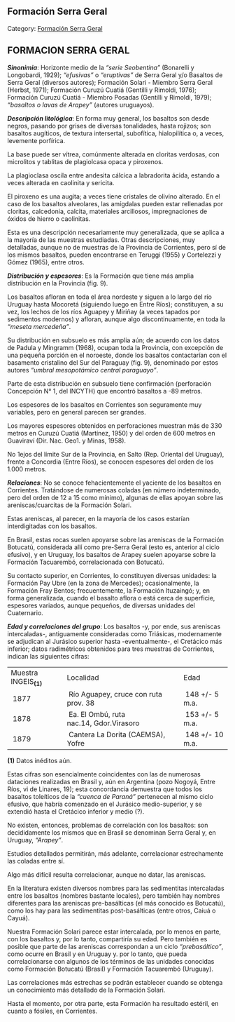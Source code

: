 ## Formación Serra Geral

Category: [Formación Serra Geral](http://descubrircorrientes.com.ar/2012/index.php/1998-geografia/3-geomorfologia/mapa-litoestratigrafico-de-la-provincia-de-corrientes/suelos-de-corrientes-caracteristicas-y-distribucion/estratigrafia-de-los-suelos-de-corrientes/formacion-serra-geral)

## FORMACION SERRA GERAL

_**Sinonimia**_: Horizonte medio de la _“serie Seobentina”_ (Bonarelli y Longobardi, 1929); _“efusivas”_ o _“eruptivas”_ de Serra Geral y/o Basaltos de Serra Geral (diversos autores); Formación Solari - Miembro Serra Geral (Herbst, 1971); Formación Curuzú Cuatiá (Gentilli y Rimoldi, 1976); Formación Curuzú Cuatiá - Miembro Posadas (Gentilli y Rimoldi, 1979); _“basaltos o lavas de Arapey”_ (autores uruguayos).

_**Descripción litológica**_: En forma muy general, los basaltos son desde negros, pasando por grises de diversas tonalidades, hasta rojizos; son basaltos augíticos, de textura intersertal, subofítica, hialopilítica o, a veces, levemente porfírica.

La base puede ser vítrea, comúnmente alterada en cloritas verdosas, con microlitos y tablitas de plagiolcasa opaca y piroxenos.

La plagioclasa oscila entre andesita cálcica a labradorita ácida, estando a veces alterada en caolinita y sericita.

El piroxeno es una augita; a veces tiene cristales de olivino alterado. En el caso de los basaltos alveolares, las amígdalas pueden estar rellenadas por cloritas, calcedonia, calcita, materiales arcillosos, impregnaciones de óxidos de hierro o caolinitas.

Esta es una descripción necesariamente muy generalizada, que se aplica a la mayoría de las muestras estudiadas. Otras descripciones, muy detalladas, aunque no de muestras de la Provincia de Corrientes, pero sí de los mismos basaltos, pueden encontrarse en Teruggi (1955) y Cortelezzi y Gómez (1965), entre otros.

_**Distribución y espesores**_: Es la Formación que tiene más amplia distribución en la Provincia (fig. 9).

Los basaltos afloran en toda el área nordeste y siguen a lo largo del río Uruguay hasta Mocoretá (siguiendo luego en Entre Ríos); constituyen, a su vez, los lechos de los ríos Aguapey y Miriñay (a veces tapados por sedimentos modernos) y afloran, aunque algo discontinuamente, en toda la _“meseta mercedeña”_.

Su distribución en subsuelo es más amplia aún; de acuerdo con los datos de Padula y Mingramm (1968), ocupan toda la Provincia, con excepción de una pequeña porción en el noroeste, donde los basaltos contactarían con el basamento cristalino del Sur del Paraguay (fig. 9), denominado por estos autores _“umbral mesopotámico central paraguayo”_.

Parte de esta distribución en subsuelo tiene confirmación (perforación Concepción N° 1, del INCYTH) que encontró basaltos a -89 metros.

Los espesores de los basaltos en Corrientes son seguramente muy variables, pero en general parecen ser grandes.

Los mayores espesores obtenidos en perforaciones muestran más de 330 metros en Curuzú Cuatiá (Martínez, 1950) y del orden de 600 metros en Guaviraví (Dir. Nac. Geo1. y Minas, 1958).

No 1ejos del límite Sur de la Provincia, en Salto (Rep. Oriental del Uruguay), frente a Concordia (Entre Ríos), se conocen espesores del orden de los 1.000 metros.

_**Relaciones**_: No se conoce fehacientemente el yaciente de los basaltos en Corrientes. Tratándose de numerosas coladas (en número indeterminado, pero del orden de 12 a 15 como mínimo), algunas de ellas apoyan sobre las areniscas/cuarcitas de la Formación Solari.

Estas areniscas, al parecer, en la mayoría de los casos estarían interdigitadas con los basaltos.

En Brasil, estas rocas suelen apoyarse sobre las areniscas de la Formación Botucatú, considerada allí como pre-Serra Geral (esto es, anterior al ciclo efusivo), y en Uruguay, los basaltos de Arapey suelen apoyarse sobre la Formación Tacuarembó, correlacionada con Botucatú.

Su contacto superior, en Corrientes, lo constituyen diversas unidades: la Formación Pay Ubre (en la zona de Mercedes); ocasionalmente, la Formación Fray Bentos; frecuentemente, la Formación Ituzaingó; y, en forma generalizada, cuando el basalto aflora o está cerca de superficie, espesores variados, aunque pequeños, de diversas unidades del Cuaternario.

_**Edad y correlaciones del grupo**_: Los basaltos -y, por ende, sus areniscas intercaladas-, antiguamente consideradas como Triásicas, modernamente se adjudican al Jurásico superior hasta -eventualmente-, el Cretácico más inferior; datos radimétricos obtenidos para tres muestras de Corrientes, indican las siguientes cifras:  

<table><tbody><tr><td><span><span>Muestra <span>INGEIS<sub><strong>(1)</strong></sub></span></span><br></span></td><td><span>Localidad</span></td><td><span>Edad</span></td></tr><tr><td>&nbsp;<span>1877</span></td><td>&nbsp;<span>Río Aguapey, cruce&nbsp;<span>con ruta prov. 38</span></span></td><td>&nbsp;<span>148 +/- 5 m.a.</span></td></tr><tr><td>&nbsp;<span>1878</span></td><td>&nbsp;<span>Ea. El Ombú, ruta nac.14,&nbsp;<span>Gdor.Virasoro</span></span></td><td>&nbsp;<span>153 +/- 5 m.a.</span></td></tr><tr><td>&nbsp;<span>1879</span></td><td>&nbsp;<span>Cantera La Dorita&nbsp;<span></span><span></span><span></span><span></span><span></span><span></span><span>(CAEMSA), Yofre</span></span></td><td>&nbsp;<span>148 +/- 10 m.a.</span></td></tr></tbody></table>

**(1)** Datos inéditos aún.     

Estas cifras son esencialmente coincidentes con las de numerosas dataciones realizadas en Brasil y, aún en Argentina (pozo Nogoyá, Entre Ríos, vi de Linares, 19); esta concordancia demuestra que todos los basaltos toleíticos de la _“cuenca de Paraná”_ pertenecen al mismo ciclo efusivo, que habría comenzado en el Jurásico medio-superior, y se extendió hasta el Cretácico inferior y medio (?).

No existen, entonces, problemas de correlación con los basaltos: son decididamente los mismos que en Brasil se denominan Serra Geral y, en Uruguay, _“Arapey”_.

Estudios detallados permitirán, más adelante, correlacionar estrechamente las coladas entre sí.

Algo más difícil resulta correlacionar, aunque no datar, las areniscas.

En la literatura existen diversos nombres para las sedimentitas intercaladas entre los basaltos (nombres bastante locales), pero también hay nombres diferentes para las areniscas pre-basálticas (el más conocido es Botucatú), como los hay para las sedimentitas post-basálticas (entre otros, Caiuá o Cayuá).

Nuestra Formación Solari parece estar intercalada, por lo menos en parte, con los basaltos y, por lo tanto, compartiría su edad. Pero también es posible que parte de las areniscas correspondan a un ciclo _“prebasáltico”_, como ocurre en Brasil y en Uruguay y. por lo tanto, que pueda correlacionarse con algunos de los términos de las unidades conocidas como Formación Botucatú (Brasil) y Formación Tacuarembó (Uruguay).

Las correlaciones más estrechas se podrán establecer cuando se obtenga un conocimiento más detallado de la Formación Solari.

Hasta el momento, por otra parte, esta Formación ha resultado estéril, en cuanto a fósiles, en Corrientes.
